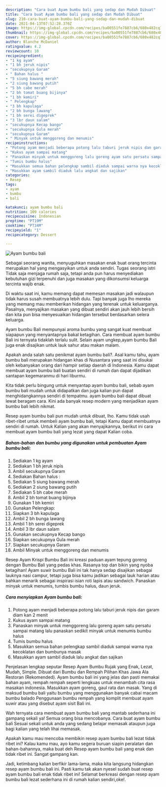 ```yaml
---
description: "Cara buat Ayam bumbu bali yang sedap dan Mudah Dibuat"
title: "Cara buat Ayam bumbu bali yang sedap dan Mudah Dibuat"
slug: 210-cara-buat-ayam-bumbu-bali-yang-sedap-dan-mudah-dibuat
date: 2021-04-13T07:52:28.370Z
image: https://img-global.cpcdn.com/recipes/ba00551fe7887cb6/680x482cq70/ayam-bumbu-bali-foto-resep-utama.jpg
thumbnail: https://img-global.cpcdn.com/recipes/ba00551fe7887cb6/680x482cq70/ayam-bumbu-bali-foto-resep-utama.jpg
cover: https://img-global.cpcdn.com/recipes/ba00551fe7887cb6/680x482cq70/ayam-bumbu-bali-foto-resep-utama.jpg
author: Blanche McDaniel
ratingvalue: 4.2
reviewcount: 10
recipeingredient:
- "1 kg ayam"
- "1 bh jeruk nipis"
- "secukupnya Garam"
- " Bahan halus "
- "5 siung bawang merah"
- "2 siung bawang putih"
- "5 bh cabe merah"
- "2 bh tomat buang bijinya"
- "1 bh kemiri"
- " Pelengkap"
- "3 bh kapulaga"
- "2 bh bunga lawang"
- "1 bh serei digeprek"
- "3 lbr daun salam"
- "secukupnya Kecap bango"
- "secukupnya Gula merah"
- "secukupnya Garam"
- " Minyak untuk menggoreng dan menumis"
recipeinstructions:
- "Potong ayam menjadi beberapa potong lalu taburi jeruk nipis dan garam diam kan 2 menit"
- "Kukus ayam sampai matang"
- "Panaskan minyak untuk menggoreng lalu goreng ayam satu persatu sampai matang lalu panaskan sedikit minyak untuk menumis bumbu halus"
- "Tumis bumbu halus"
- "Masukkan semua bahan pelengkap sambil diaduk sampai warna nya kecoklatan dan bumbunya masak"
- "Masukkan ayam sambil diaduk lalu angkat dan sajikan"
categories:
- Resep
tags:
- ayam
- bumbu
- bali

katakunci: ayam bumbu bali 
nutrition: 109 calories
recipecuisine: Indonesian
preptime: "PT19M"
cooktime: "PT34M"
recipeyield: "1"
recipecategory: Dessert

---
```



![Ayam bumbu bali](https://img-global.cpcdn.com/recipes/ba00551fe7887cb6/680x482cq70/ayam-bumbu-bali-foto-resep-utama.jpg)

Sebagai seorang wanita, menyuguhkan masakan enak buat orang tercinta merupakan hal yang mengasyikan untuk anda sendiri. Tugas seorang istri Tidak saja menjaga rumah saja, tetapi anda pun harus menyediakan kebutuhan gizi terpenuhi dan juga masakan yang dikonsumsi keluarga tercinta wajib enak.

Di waktu  saat ini, kamu memang dapat memesan masakan jadi walaupun tidak harus susah membuatnya lebih dulu. Tapi banyak juga lho mereka yang memang mau memberikan hidangan yang terenak untuk keluarganya. Pasalnya, menyajikan masakan yang dibuat sendiri akan jauh lebih bersih dan kita pun bisa menyesuaikan hidangan tersebut berdasarkan selera keluarga. 

Ayam bumbu Bali mempunyai aroma bumbu yang sangat kuat membuat siapapun yang menyantapnya bakal ketagihan. Cara membuat ayam bumbu Bali ini ternyata tidaklah terlalu sulit. Selain ayam ungkep,ayam bumbu Bali juga enak disajikan untuk lauk sahur atau makan malam.

Apakah anda salah satu penikmat ayam bumbu bali?. Asal kamu tahu, ayam bumbu bali merupakan hidangan khas di Nusantara yang saat ini disukai oleh kebanyakan orang dari hampir setiap daerah di Indonesia. Kamu dapat membuat ayam bumbu bali buatan sendiri di rumah dan dapat dijadikan santapan kegemaranmu di hari liburmu.

Kita tidak perlu bingung untuk menyantap ayam bumbu bali, sebab ayam bumbu bali mudah untuk didapatkan dan juga kalian pun dapat menghidangkannya sendiri di tempatmu. ayam bumbu bali dapat dibuat lewat beragam cara. Kini ada banyak resep modern yang menjadikan ayam bumbu bali lebih nikmat.

Resep ayam bumbu bali pun mudah untuk dibuat, lho. Kamu tidak usah ribet-ribet untuk membeli ayam bumbu bali, tetapi Kamu dapat membuatnya sendiri di rumah. Untuk Kalian yang akan menyajikannya, berikut ini cara membuat ayam bumbu bali yang lezat yang dapat Kalian coba.

<!--inarticleads1-->

##### Bahan-bahan dan bumbu yang digunakan untuk pembuatan Ayam bumbu bali:

1. Sediakan 1 kg ayam
1. Sediakan 1 bh jeruk nipis
1. Ambil secukupnya Garam
1. Sediakan  Bahan halus :
1. Sediakan 5 siung bawang merah
1. Sediakan 2 siung bawang putih
1. Sediakan 5 bh cabe merah
1. Ambil 2 bh tomat buang bijinya
1. Gunakan 1 bh kemiri
1. Gunakan  Pelengkap:
1. Siapkan 3 bh kapulaga
1. Ambil 2 bh bunga lawang
1. Ambil 1 bh serei digeprek
1. Ambil 3 lbr daun salam
1. Gunakan secukupnya Kecap bango
1. Siapkan secukupnya Gula merah
1. Siapkan secukupnya Garam
1. Ambil  Minyak untuk menggoreng dan menumis


Resep Ayam Krispi Bumbu Bali ini kreasi paduan ayam tepung goreng dengan Bumbu Bali yang pedas khas. Rasanya top dan bikin yang nyoba ketagihan! Ayam suwir bumbu Bali ini tak hanya sedap disajikan sebagai lauknya nasi campur, tetapi juga bisa kamu jadikan sebagai lauk harian atau bahkan menarik sebagai inspirasi isian roti lapis atau sandwich. Panaskan minyak untuk menumis, tumbis bumbu halus, daun jeruk. 

<!--inarticleads2-->

##### Cara menyiapkan Ayam bumbu bali:

1. Potong ayam menjadi beberapa potong lalu taburi jeruk nipis dan garam diam kan 2 menit
1. Kukus ayam sampai matang
1. Panaskan minyak untuk menggoreng lalu goreng ayam satu persatu sampai matang lalu panaskan sedikit minyak untuk menumis bumbu halus
1. Tumis bumbu halus
1. Masukkan semua bahan pelengkap sambil diaduk sampai warna nya kecoklatan dan bumbunya masak
1. Masukkan ayam sambil diaduk lalu angkat dan sajikan


Penjelasan lengkap seputar Resep Ayam Bumbu Rujak yang Enak, Lezat, Mudah, Simple. Dibuat dari Bumbu dan Rempah Pilihan Khas Jawa Ala Restoran (Rekomended). Ayam bumbu bali ini yang jelas dan pasti memakai bahan ayam, rempah rempah seperti lengkuas untuk menambah cita rasa masakan indonesia. Masukkan ayam goreng, gaul rata dan masak. Yang di maksud bumbu bali yaitu bumbu yang menggunakan banyak cabai macam bumbu balado Penggunaan bumbu rempah yang komplit membuat ayam suwir atau yang disebut ayam sisit Bali ini. 

Wah ternyata cara membuat ayam bumbu bali yang mantab sederhana ini gampang sekali ya! Semua orang bisa mencobanya. Cara buat ayam bumbu bali Sesuai sekali untuk anda yang sedang belajar memasak ataupun juga bagi kalian yang telah lihai memasak.

Apakah kamu mau mencoba membikin resep ayam bumbu bali lezat tidak ribet ini? Kalau kamu mau, ayo kamu segera buruan siapin peralatan dan bahan-bahannya, maka buat deh Resep ayam bumbu bali yang enak dan tidak ribet ini. Sangat gampang kan. 

Jadi, ketimbang kalian berfikir lama-lama, maka kita langsung hidangkan resep ayam bumbu bali ini. Pasti kamu tak akan nyesel sudah buat resep ayam bumbu bali enak tidak ribet ini! Selamat berkreasi dengan resep ayam bumbu bali lezat sederhana ini di rumah kalian sendiri,oke!.

